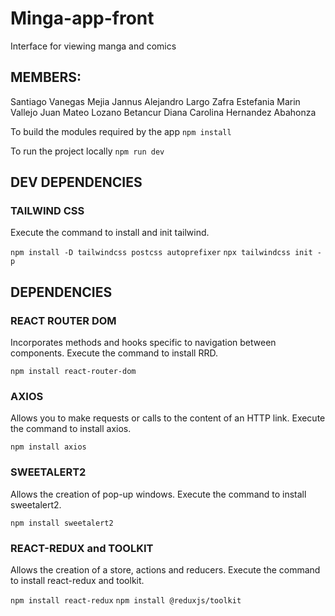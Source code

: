 # Minga-app-front

Interface for viewing manga and comics

## MEMBERS:
Santiago Vanegas Mejia
Jannus Alejandro Largo Zafra
Estefania Marin Vallejo
Juan Mateo Lozano Betancur
Diana Carolina Hernandez Abahonza

To build the modules required by the app
```npm install```

To run the project locally
```npm run dev```

## DEV DEPENDENCIES

### TAILWIND CSS
Execute the command to install and init tailwind.

```npm install -D tailwindcss postcss autoprefixer```
```npx tailwindcss init -p```

## DEPENDENCIES

### REACT ROUTER DOM
Incorporates methods and hooks specific to navigation between components.
Execute the command to install RRD.

```npm install react-router-dom```

### AXIOS
Allows you to make requests or calls to the content of an HTTP link.
Execute the command to install axios.

```npm install axios```


### SWEETALERT2
Allows the creation of pop-up windows.
Execute the command to install sweetalert2.

```npm install sweetalert2```

### REACT-REDUX and TOOLKIT
Allows the creation of a store, actions and reducers.
Execute the command to install react-redux and toolkit.

```npm install react-redux```
```npm install @reduxjs/toolkit```
